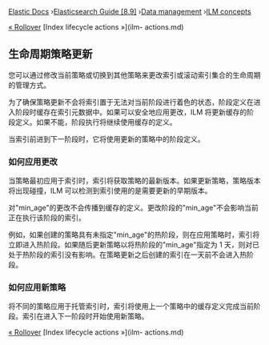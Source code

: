 

[Elastic Docs](/guide/) ›[Elasticsearch Guide [8.9]](index.md) ›[Data
management](data-management.md) ›[ILM concepts](ilm-concepts.md)

[« Rollover](index-rollover.md) [Index lifecycle actions »](ilm-
actions.md)

## 生命周期策略更新

您可以通过修改当前策略或切换到其他策略来更改索引或滚动索引集合的生命周期的管理方式。

为了确保策略更新不会将索引置于无法对当前阶段进行着色的状态，阶段定义在进入阶段时缓存在索引元数据中。如果可以安全地应用更改，ILM 将更新缓存的阶段定义。如果不能，阶段执行将继续使用缓存的定义。

当索引前进到下一阶段时，它将使用更新的策略中的阶段定义。

### 如何应用更改

当策略最初应用于索引时，索引将获取策略的最新版本。如果更新策略，策略版本将出现碰撞，ILM 可以检测到索引使用的是需要更新的早期版本。

对"min_age"的更改不会传播到缓存的定义。更改阶段的"min_age"不会影响当前正在执行该阶段的索引。

例如，如果创建的策略具有未指定"min_age"的热阶段，则在应用策略时，索引将立即进入热阶段。如果随后更新策略以将热阶段的"min_age"指定为 1 天，则对已处于热阶段的索引没有影响。在策略更新之后创建的索引在一天前不会进入热阶段。

### 如何应用新策略

将不同的策略应用于托管索引时，索引将使用上一个策略中的缓存定义完成当前阶段。索引在进入下一阶段时开始使用新策略。

[« Rollover](index-rollover.md) [Index lifecycle actions »](ilm-
actions.md)
